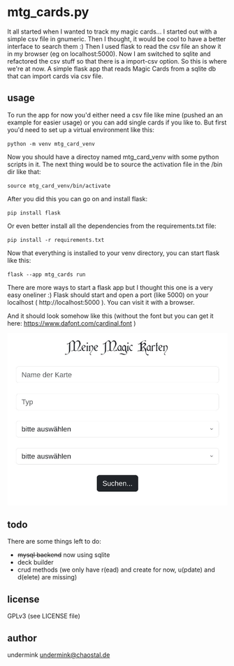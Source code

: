 mtg_cards.py
============
It all started when I wanted to track my magic cards... I started out with a simple csv file in gnumeric. Then I thought, it would be cool to have a better interface to search them :) Then I used flask to read the csv file an show it in my browser (eg on localhost:5000). Now I am switched to sqlite and refactored the csv stuff so that there is a import-csv option. So this is where we're at now. A simple flask app that reads Magic Cards from a sqlite db that can import cards via csv file.

usage
-----
To run the app for now you'd either need a csv file like mine (pushed an an example for easier usage) or you can add single cards if you like to. But first you'd need to set up a virtual environment like this:

`python -m venv mtg_card_venv`

Now you should have a directoy named mtg_card_venv with some python scripts in it. The next thing would be to source the activation file in the /bin dir like that:

`source mtg_card_venv/bin/activate`

After you did this you can go on and install flask:

`pip install flask`

Or even better install all the dependencies from the requirements.txt file:

`pip install -r requirements.txt`

Now that everything is installed to your venv directory, you can start flask like this:

`flask --app mtg_cards run`

There are more ways to start a flask app but I thought this one is a very easy oneliner :)
Flask should start and open a port (like 5000) on your localhost ( http://localhost:5000 ). You can visit it with a browser.

And it should look somehow like this (without the font but you can get it here: https://www.dafont.com/cardinal.font )

![image of the app](./screenshot_01.jpg)

todo
----
There are some things left to do:
* ~~mysql backend~~ now using sqlite
* deck builder
* crud methods (we only have r(ead) and create for now, u(pdate) and d(elete) are missing)

license
-------
GPLv3 (see LICENSE file)

author
------
undermink <undermink@chaostal.de>
